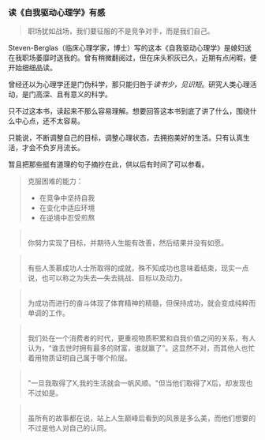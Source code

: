 ### 读《自我驱动心理学》有感

>职场犹如战场，我们要征服的不是竞争对手，而是我们自己。

Steven-Berglas（临床心理学家，博士）写的这本《自我驱动心理学》是媳妇送在我职场萎靡时送我的。曾有稍微翻阅过，但在床头积灰已久，近期有点闲暇，便开始细细品读。

曾经还以为心理学还是门伪科学，那只能归咎于*读书少，见识短*。研究人类心理活动，是门高深、且有意义的科学。

只不过这本书，读起来不那么容易理解。想要回答这本书到底了讲了什么，围绕什么中心点，还不太容易。

只能说，不断调整自己的目标，调整心理状态，去拥抱美好的生活。只有认真生活，才会不负岁月流长。

暂且把那些挺有道理的句子摘抄在此，供以后有时间了可以参看。

>克服困难的能力：
>*	在竞争中坚持自我
>*	在变化中适应环境
>*	在逆境中忍受煎熬

></br>你努力实现了目标，并期待人生能有改善，然后结果并没有如愿。

></br>有些人羡慕成功人士所取得的成就，殊不知成功也意味着结束，现实一点说，也可以称之为失去—失去挑战、目标以及动力。

></br>为成功而进行的奋斗体现了体育精神的精髓，但保持成功，就会变成纯粹而单调的工作。

></br>我们处在一个消费者的时代，更重视物质积累和自我价值之间的关系，有人认为，“谁去世时拥有最多的财富，谁就赢了”。这显然不对，而其他人也忙着用物质证明自己属于哪个阶层。

></br>"一旦我取得了X,我的生活就会一帆风顺。"但当他们取得了X后，却发现也不过如是。

></br>虽所有的故事都在说，站上人生巅峰后看到的风景是多么美，而他们想要的不过是他人对自己的认同。